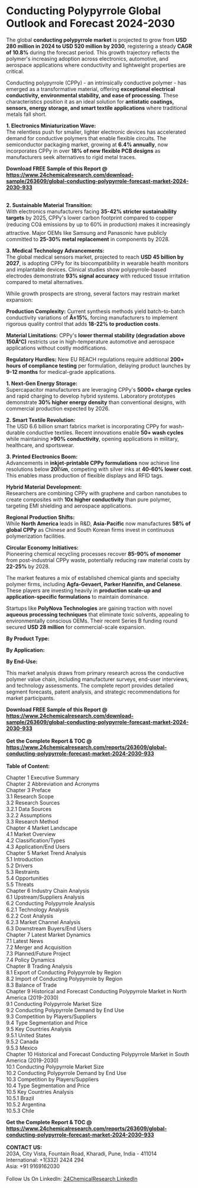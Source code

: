 <h1>Conducting Polypyrrole Global Outlook and Forecast 2024-2030</h1><p>The global <strong>conducting polypyrrole market</strong> is projected to grow from <strong>USD 280 million in 2024 to USD 520 million by 2030</strong>, registering a steady <strong>CAGR of 10.8%</strong> during the forecast period. This growth trajectory reflects the polymer's increasing adoption across electronics, automotive, and aerospace applications where conductivity and lightweight properties are critical.</p><p>Conducting polypyrrole (CPPy) - an intrinsically conductive polymer - has emerged as a transformative material, offering <strong>exceptional electrical conductivity, environmental stability, and ease of processing</strong>. These characteristics position it as an ideal solution for <strong>antistatic coatings, sensors, energy storage, and smart textile applications</strong> where traditional metals fall short.</p><p><strong>1. Electronics Miniaturization Wave:</strong><br>
The relentless push for smaller, lighter electronic devices has accelerated demand for conductive polymers that enable flexible circuits. The semiconductor packaging market, growing at <strong>6.4% annually</strong>, now incorporates CPPy in over <strong>18% of new flexible PCB designs</strong> as manufacturers seek alternatives to rigid metal traces.</p><div><b>Download FREE Sample of this Report @ 
            <a href="https://www.24chemicalresearch.com/download-sample/263609/global-conducting-polypyrrole-forecast-market-2024-2030-933">
            https://www.24chemicalresearch.com/download-sample/263609/global-conducting-polypyrrole-forecast-market-2024-2030-933</a></b></div><br><p><strong>2. Sustainable Material Transition:</strong><br>
With electronics manufacturers facing <strong>35-42% stricter sustainability targets</strong> by 2025, CPPy's lower carbon footprint compared to copper (reducing COâ emissions by up to 60% in production) makes it increasingly attractive. Major OEMs like Samsung and Panasonic have publicly committed to <strong>25-30% metal replacement</strong> in components by 2028.</p><p><strong>3. Medical Technology Advancements:</strong><br>
The global medical sensors market, projected to reach <strong>USD 45 billion by 2027</strong>, is adopting CPPy for its biocompatibility in wearable health monitors and implantable devices. Clinical studies show polypyrrole-based electrodes demonstrate <strong>93% signal accuracy</strong> with reduced tissue irritation compared to metal alternatives.</p><p>While growth prospects are strong, several factors may restrain market expansion:</p><p><strong>Production Complexity:</strong> Current synthesis methods yield batch-to-batch conductivity variations of <strong>Â±15%</strong>, forcing manufacturers to implement rigorous quality control that adds <strong>18-22% to production costs</strong>.</p><p><strong>Material Limitations:</strong> CPPy's <strong>lower thermal stability (degradation above 150Â°C)</strong> restricts use in high-temperature automotive and aerospace applications without costly modifications.</p><p><strong>Regulatory Hurdles:</strong> New EU REACH regulations require additional <strong>200+ hours of compliance testing</strong> per formulation, delaying product launches by <strong>9-12 months</strong> for medical-grade applications.</p><p><strong>1. Next-Gen Energy Storage:</strong><br>
Supercapacitor manufacturers are leveraging CPPy's <strong>5000+ charge cycles</strong> and rapid charging to develop hybrid systems. Laboratory prototypes demonstrate <strong>30% higher energy density</strong> than conventional designs, with commercial production expected by 2026.</p><p><strong>2. Smart Textile Revolution:</strong><br>
The USD 6.6 billion smart fabrics market is incorporating CPPy for wash-durable conductive textiles. Recent innovations enable <strong>50+ wash cycles</strong> while maintaining <strong>&gt;90% conductivity</strong>, opening applications in military, healthcare, and sportswear.</p><p><strong>3. Printed Electronics Boom:</strong><br>
Advancements in <strong>inkjet-printable CPPy formulations</strong> now achieve line resolutions below <strong>20Î¼m</strong>, competing with silver inks at <strong>40-60% lower cost</strong>. This enables mass production of flexible displays and RFID tags.</p><p><strong>Hybrid Material Development:</strong><br>
	Researchers are combining CPPy with graphene and carbon nanotubes to create composites with <strong>10x higher conductivity</strong> than pure polymer, targeting EMI shielding and aerospace applications.</p><p><strong>Regional Production Shifts:</strong><br>
	While <strong>North America</strong> leads in R&amp;D, <strong>Asia-Pacific</strong> now manufactures <strong>58% of global CPPy</strong> as Chinese and South Korean firms invest in continuous polymerization facilities.</p><p><strong>Circular Economy Initiatives:</strong><br>
	Pioneering chemical recycling processes recover <strong>85-90% of monomer</strong> from post-industrial CPPy waste, potentially reducing raw material costs by <strong>22-25%</strong> by 2028.</p><p>The market features a mix of established chemical giants and specialty polymer firms, including <strong>Agfa-Gevaert, Parker Hannifin, and Celanese</strong>. These players are investing heavily in <strong>production scale-up and application-specific formulations</strong> to maintain dominance.</p><p>Startups like <strong>PolyNova Technologies</strong> are gaining traction with novel <strong>aqueous processing techniques</strong> that eliminate toxic solvents, appealing to environmentally conscious OEMs. Their recent Series B funding round secured <strong>USD 28 million</strong> for commercial-scale expansion.</p><p><strong>By Product Type:</strong></p><p><strong>By Application:</strong></p><p><strong>By End-Use:</strong></p><p>This market analysis draws from primary research across the conductive polymer value chain, including manufacturer surveys, end-user interviews, and technology assessments. The complete report provides detailed segment forecasts, patent analysis, and strategic recommendations for market participants.</p><div><b>Download FREE Sample of this Report @ 
            <a href="https://www.24chemicalresearch.com/download-sample/263609/global-conducting-polypyrrole-forecast-market-2024-2030-933">
            https://www.24chemicalresearch.com/download-sample/263609/global-conducting-polypyrrole-forecast-market-2024-2030-933</a></b></div><br><div><b>Get the Complete Report & TOC @ 
            <a href="https://www.24chemicalresearch.com/reports/263609/global-conducting-polypyrrole-forecast-market-2024-2030-933">
            https://www.24chemicalresearch.com/reports/263609/global-conducting-polypyrrole-forecast-market-2024-2030-933</a></b></div><br>
            <b>Table of Content:</b><p>Chapter 1 Executive Summary<br />
Chapter 2 Abbreviation and Acronyms<br />
Chapter 3 Preface<br />
3.1 Research Scope<br />
3.2 Research Sources<br />
3.2.1 Data Sources<br />
3.2.2 Assumptions<br />
3.3 Research Method<br />
Chapter 4 Market Landscape<br />
4.1 Market Overview<br />
4.2 Classification/Types<br />
4.3 Application/End Users<br />
Chapter 5 Market Trend Analysis<br />
5.1 Introduction<br />
5.2 Drivers<br />
5.3 Restraints<br />
5.4 Opportunities<br />
5.5 Threats<br />
Chapter 6 Industry Chain Analysis<br />
6.1 Upstream/Suppliers Analysis<br />
6.2 Conducting Polypyrrole Analysis<br />
6.2.1 Technology Analysis<br />
6.2.2 Cost Analysis<br />
6.2.3 Market Channel Analysis<br />
6.3 Downstream Buyers/End Users<br />
Chapter 7 Latest Market Dynamics<br />
7.1 Latest News<br />
7.2 Merger and Acquisition<br />
7.3 Planned/Future Project<br />
7.4 Policy Dynamics<br />
Chapter 8 Trading Analysis<br />
8.1 Export of Conducting Polypyrrole by Region<br />
8.2 Import of Conducting Polypyrrole by Region<br />
8.3 Balance of Trade<br />
Chapter 9 Historical and Forecast Conducting Polypyrrole Market in North America (2019-2030)<br />
9.1 Conducting Polypyrrole Market Size<br />
9.2 Conducting Polypyrrole Demand by End Use<br />
9.3 Competition by Players/Suppliers<br />
9.4 Type Segmentation and Price<br />
9.5 Key Countries Analysis<br />
9.5.1 United States<br />
9.5.2 Canada<br />
9.5.3 Mexico<br />
Chapter 10 Historical and Forecast Conducting Polypyrrole Market in South America (2019-2030)<br />
10.1 Conducting Polypyrrole Market Size<br />
10.2 Conducting Polypyrrole Demand by End Use<br />
10.3 Competition by Players/Suppliers<br />
10.4 Type Segmentation and Price<br />
10.5 Key Countries Analysis<br />
10.5.1 Brazil<br />
10.5.2 Argentina<br />
10.5.3 Chile<br />
</p><div><b>Get the Complete Report & TOC @ 
            <a href="https://www.24chemicalresearch.com/reports/263609/global-conducting-polypyrrole-forecast-market-2024-2030-933">
            https://www.24chemicalresearch.com/reports/263609/global-conducting-polypyrrole-forecast-market-2024-2030-933</a></b></div><br><b>CONTACT US:</b><br>
            203A, City Vista, Fountain Road, Kharadi, Pune, India - 411014<br>
            International: +1(332) 2424 294<br>
            Asia: +91 9169162030 <br><br>
            Follow Us On LinkedIn: <a href="https://www.linkedin.com/company/24chemicalresearch/">24ChemicalResearch LinkedIn</a>